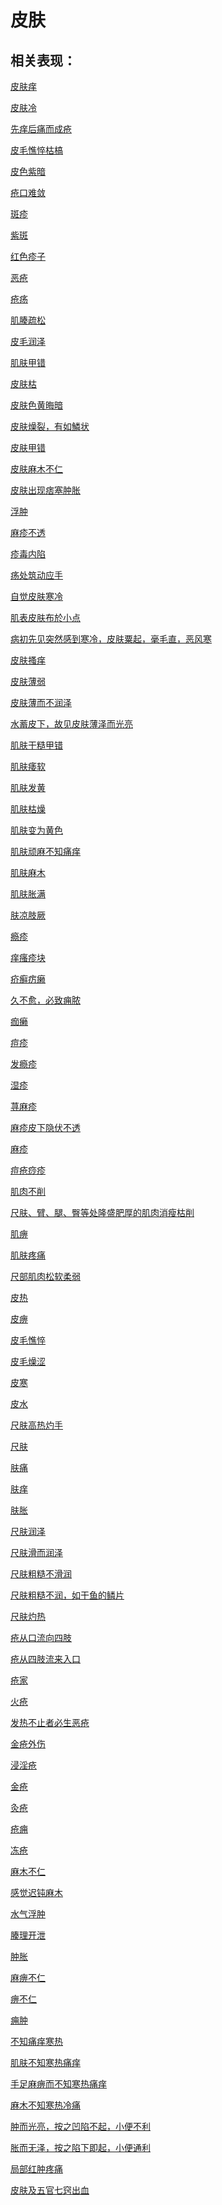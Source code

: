 # 皮肤## 相关表现：[皮肤痒](https://www.gmzyjc.com/search/result?wd=皮肤痒)[皮肤冷](https://www.gmzyjc.com/search/result?wd=皮肤冷)[先痒后痛而成疮](https://www.gmzyjc.com/search/result?wd=先痒后痛而成疮)[皮毛憔悴枯槁](https://www.gmzyjc.com/search/result?wd=皮毛憔悴枯槁)[皮色紫暗](https://www.gmzyjc.com/search/result?wd=皮色紫暗)[疮口难敛](https://www.gmzyjc.com/search/result?wd=疮口难敛)[斑疹](https://www.gmzyjc.com/search/result?wd=斑疹)[紫斑](https://www.gmzyjc.com/search/result?wd=紫斑)[红色疹子](https://www.gmzyjc.com/search/result?wd=红色疹子)[恶疮](https://www.gmzyjc.com/search/result?wd=恶疮)[疮疡](https://www.gmzyjc.com/search/result?wd=疮疡)[肌腠疏松](https://www.gmzyjc.com/search/result?wd=肌腠疏松)[皮毛润泽](https://www.gmzyjc.com/search/result?wd=皮毛润泽)[肌肤甲错](https://www.gmzyjc.com/search/result?wd=肌肤甲错)[皮肤枯](https://www.gmzyjc.com/search/result?wd=皮肤枯)[皮肤色黄晦暗](https://www.gmzyjc.com/search/result?wd=皮肤色黄晦暗)[皮肤燥裂，有如鱗状](https://www.gmzyjc.com/search/result?wd=皮肤燥裂，有如鱗状)[皮肤甲错](https://www.gmzyjc.com/search/result?wd=皮肤甲错)[皮肤麻木不仁](https://www.gmzyjc.com/search/result?wd=皮肤麻木不仁)[皮肤出现痞塞肿胀](https://www.gmzyjc.com/search/result?wd=皮肤出现痞塞肿胀)[浮肿](https://www.gmzyjc.com/search/result?wd=浮肿)[麻疹不透](https://www.gmzyjc.com/search/result?wd=麻疹不透)[疹毒内陷](https://www.gmzyjc.com/search/result?wd=疹毒内陷)[疡处筑动应手](https://www.gmzyjc.com/search/result?wd=疡处筑动应手)[自觉皮肤寒冷	](https://www.gmzyjc.com/search/result?wd=自觉皮肤寒冷	)[肌表皮肤布於小点](https://www.gmzyjc.com/search/result?wd=肌表皮肤布於小点)[病初先见突然感到寒冷，皮肤粟起，毫毛直，恶风寒](https://www.gmzyjc.com/search/result?wd=病初先见突然感到寒冷，皮肤粟起，毫毛直，恶风寒)[皮肤搔痒](https://www.gmzyjc.com/search/result?wd=皮肤搔痒)[皮肤薄弱](https://www.gmzyjc.com/search/result?wd=皮肤薄弱)[皮肤薄而不润泽](https://www.gmzyjc.com/search/result?wd=皮肤薄而不润泽)[水蓄皮下，故见皮肤薄泽而光亮](https://www.gmzyjc.com/search/result?wd=水蓄皮下，故见皮肤薄泽而光亮)[肌肤干糙甲错](https://www.gmzyjc.com/search/result?wd=肌肤干糙甲错)[肌肤痿软](https://www.gmzyjc.com/search/result?wd=肌肤痿软)[肌肤发黄](https://www.gmzyjc.com/search/result?wd=肌肤发黄)[肌肤枯燥](https://www.gmzyjc.com/search/result?wd=肌肤枯燥)[肌肤变为黄色](https://www.gmzyjc.com/search/result?wd=肌肤变为黄色)[肌肤顽麻不知痛痒](https://www.gmzyjc.com/search/result?wd=肌肤顽麻不知痛痒)[肌肤麻木](https://www.gmzyjc.com/search/result?wd=肌肤麻木)[肌肤胀满](https://www.gmzyjc.com/search/result?wd=肌肤胀满)[肤凉肢厥](https://www.gmzyjc.com/search/result?wd=肤凉肢厥)[瘾疹](https://www.gmzyjc.com/search/result?wd=瘾疹)[痒瘙疹块](https://www.gmzyjc.com/search/result?wd=痒瘙疹块)[疥癣疠癞](https://www.gmzyjc.com/search/result?wd=疥癣疠癞)[久不愈，必致痈脓](https://www.gmzyjc.com/search/result?wd=久不愈，必致痈脓)[痂癞](https://www.gmzyjc.com/search/result?wd=痂癞)[痘疹](https://www.gmzyjc.com/search/result?wd=痘疹)[发瘾疹](https://www.gmzyjc.com/search/result?wd=发瘾疹)[湿疹](https://www.gmzyjc.com/search/result?wd=湿疹)[荨麻疹](https://www.gmzyjc.com/search/result?wd=荨麻疹)[麻疹皮下隐伏不透](https://www.gmzyjc.com/search/result?wd=麻疹皮下隐伏不透)[麻疹](https://www.gmzyjc.com/search/result?wd=麻疹)[痘疮痧疹](https://www.gmzyjc.com/search/result?wd=痘疮痧疹)[肌肉不削](https://www.gmzyjc.com/search/result?wd=肌肉不削)[尺肤、臂、腿、臀等处隆盛肥厚的肌肉消瘦枯削	](https://www.gmzyjc.com/search/result?wd=尺肤、臂、腿、臀等处隆盛肥厚的肌肉消瘦枯削	)[肌痹](https://www.gmzyjc.com/search/result?wd=肌痹)[肌肤疼痛](https://www.gmzyjc.com/search/result?wd=肌肤疼痛)[尺部肌肉松软柔弱](https://www.gmzyjc.com/search/result?wd=尺部肌肉松软柔弱)[皮热](https://www.gmzyjc.com/search/result?wd=皮热)[皮痹](https://www.gmzyjc.com/search/result?wd=皮痹)[皮毛憔悴](https://www.gmzyjc.com/search/result?wd=皮毛憔悴)[皮毛燥涩](https://www.gmzyjc.com/search/result?wd=皮毛燥涩)[皮寒](https://www.gmzyjc.com/search/result?wd=皮寒)[皮水](https://www.gmzyjc.com/search/result?wd=皮水)[尺肤高热灼手](https://www.gmzyjc.com/search/result?wd=尺肤高热灼手)[尺肤](https://www.gmzyjc.com/search/result?wd=尺肤)[肤痛](https://www.gmzyjc.com/search/result?wd=肤痛)[肤痒](https://www.gmzyjc.com/search/result?wd=肤痒)[肤胀](https://www.gmzyjc.com/search/result?wd=肤胀)[尺肤润泽](https://www.gmzyjc.com/search/result?wd=尺肤润泽)[尺肤滑而润泽](https://www.gmzyjc.com/search/result?wd=尺肤滑而润泽)[尺肤粗糙不滑润](https://www.gmzyjc.com/search/result?wd=尺肤粗糙不滑润)[尺肤粗糙不润，如干鱼的鳞片](https://www.gmzyjc.com/search/result?wd=尺肤粗糙不润，如干鱼的鳞片)[尺肤灼热](https://www.gmzyjc.com/search/result?wd=尺肤灼热)[疮从口流向四肢](https://www.gmzyjc.com/search/result?wd=疮从口流向四肢)[疮从四肢流来入口](https://www.gmzyjc.com/search/result?wd=疮从四肢流来入口)[疮家](https://www.gmzyjc.com/search/result?wd=疮家)[火疮](https://www.gmzyjc.com/search/result?wd=火疮)[发热不止者必生恶疮](https://www.gmzyjc.com/search/result?wd=发热不止者必生恶疮)[金疮外伤](https://www.gmzyjc.com/search/result?wd=金疮外伤)[浸淫疮](https://www.gmzyjc.com/search/result?wd=浸淫疮)[金疮](https://www.gmzyjc.com/search/result?wd=金疮)[灸疮](https://www.gmzyjc.com/search/result?wd=灸疮)[疮痈](https://www.gmzyjc.com/search/result?wd=疮痈)[冻疮](https://www.gmzyjc.com/search/result?wd=冻疮)[麻木不仁](https://www.gmzyjc.com/search/result?wd=麻木不仁)[感觉迟钝麻木](https://www.gmzyjc.com/search/result?wd=感觉迟钝麻木)[水气浮肿](https://www.gmzyjc.com/search/result?wd=水气浮肿)[腠理开泄](https://www.gmzyjc.com/search/result?wd=腠理开泄)[肿胀](https://www.gmzyjc.com/search/result?wd=肿胀)[麻痹不仁](https://www.gmzyjc.com/search/result?wd=麻痹不仁)[痹不仁](https://www.gmzyjc.com/search/result?wd=痹不仁)[痈肿](https://www.gmzyjc.com/search/result?wd=痈肿)[不知痛痒寒热](https://www.gmzyjc.com/search/result?wd=不知痛痒寒热)[肌肤不知寒热痛痒](https://www.gmzyjc.com/search/result?wd=肌肤不知寒热痛痒)[手足麻痹而不知寒热痛痒](https://www.gmzyjc.com/search/result?wd=手足麻痹而不知寒热痛痒)[麻木不知寒热冷痛](https://www.gmzyjc.com/search/result?wd=麻木不知寒热冷痛)[肿而光亮，按之凹陷不起，小便不利](https://www.gmzyjc.com/search/result?wd=肿而光亮，按之凹陷不起，小便不利)[胀而无泽，按之陷下即起，小便通利](https://www.gmzyjc.com/search/result?wd=胀而无泽，按之陷下即起，小便通利)[局部红肿疼痛](https://www.gmzyjc.com/search/result?wd=局部红肿疼痛)[皮肤及五官七窍出血](https://www.gmzyjc.com/search/result?wd=皮肤及五官七窍出血)